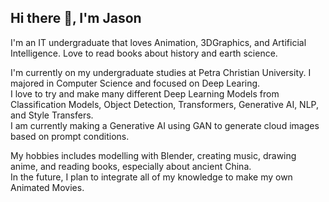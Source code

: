 ## Hi there 👋, I'm Jason

I'm an IT undergraduate that loves Animation, 3DGraphics, and Artificial Intelligence. 
Love to read books about history and earth science.

I'm currently on my undergraduate studies at Petra Christian University. I majored in Computer Science and focused on Deep Learing.  
I love to try and make many different Deep Learning Models from Classification Models, Object Detection, Transformers, Generative AI, NLP, and Style Transfers.  
I am currently making a Generative AI using GAN to generate cloud images based on prompt conditions.

My hobbies includes modelling with Blender, creating music, drawing anime, and reading books, especially about ancient China.  
In the future, I plan to integrate all of my knowledge to make my own Animated Movies.

<!--
**Jasonseti/Jasonseti** is a ✨ _special_ ✨ repository because its `README.md` (this file) appears on your GitHub profile.

Here are some ideas to get you started:

- 🔭 I’m currently working on ...
- 🌱 I’m currently learning ...
- 👯 I’m looking to collaborate on ...
- 🤔 I’m looking for help with ...
- 💬 Ask me about ...
- 📫 How to reach me: ...
- 😄 Pronouns: ...
- ⚡ Fun fact: ...
-->
